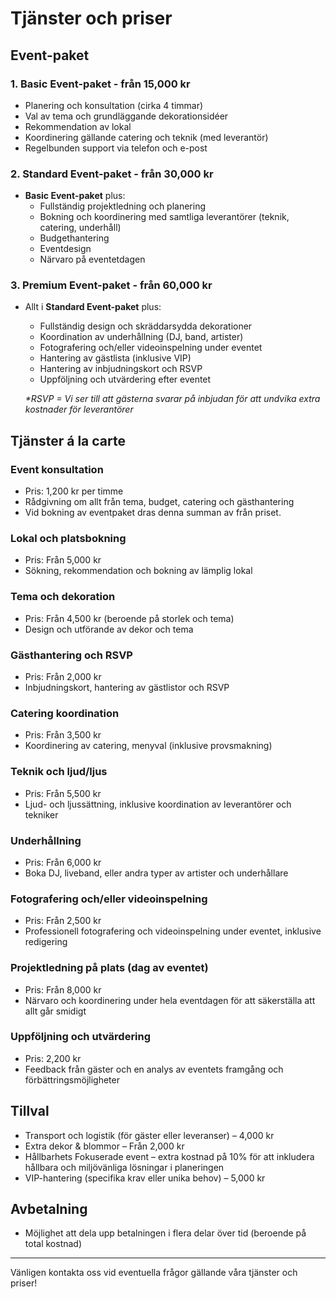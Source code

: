 # Tjänster och priser

## Event-paket

### 1. Basic Event-paket - från 15,000 kr
- Planering och konsultation (cirka 4 timmar)
- Val av tema och grundläggande dekorationsidéer
- Rekommendation av lokal
- Koordinering gällande catering och teknik (med leverantör)
- Regelbunden support via telefon och e-post


### 2. Standard Event-paket - från 30,000 kr
- **Basic Event-paket** plus:
    - Fullständig projektledning och planering
    - Bokning och koordinering med samtliga leverantörer (teknik, catering, underhåll)
    - Budgethantering
    - Eventdesign
    - Närvaro på eventetdagen

### 3. Premium Event-paket - från 60,000 kr
- Allt i **Standard Event-paket** plus:
    - Fullständig design och skräddarsydda dekorationer
    - Koordination av underhållning (DJ, band, artister)
    - Fotografering och/eller videoinspelning under eventet
    - Hantering av gästlista (inklusive VIP)
    - Hantering av inbjudningskort och RSVP
    -  Uppföljning och utvärdering efter eventet
    
    _*RSVP = Vi ser till att gästerna svarar på inbjudan för att undvika extra kostnader för leverantörer_

## Tjänster á la carte

### Event konsultation
- Pris: 1,200 kr per timme
- Rådgivning om allt från tema, budget, catering och gästhantering
- Vid bokning av eventpaket dras denna summan av från priset.

### Lokal och platsbokning
- Pris: Från 5,000 kr
- Sökning, rekommendation och bokning av lämplig lokal

### Tema och dekoration
- Pris: Från 4,500 kr (beroende på storlek och tema)
- Design och utförande av dekor och tema

### Gästhantering och RSVP
- Pris: Från 2,000 kr
- Inbjudningskort, hantering av gästlistor och RSVP

### Catering koordination
- Pris: Från 3,500 kr
- Koordinering av catering, menyval (inklusive provsmakning)

### Teknik och ljud/ljus
- Pris: Från 5,500 kr
- Ljud- och ljussättning, inklusive koordination av leverantörer och tekniker

### Underhållning
- Pris: Från 6,000 kr
- Boka DJ, liveband, eller andra typer av artister och underhållare

### Fotografering och/eller videoinspelning
- Pris: Från 2,500 kr
- Professionell fotografering och videoinspelning under eventet, inklusive redigering

### Projektledning på plats (dag av eventet)
- Pris: Från 8,000 kr
- Närvaro och koordinering under hela eventdagen för att säkerställa att allt går smidigt

### Uppföljning och utvärdering
- Pris: 2,200 kr
- Feedback från gäster och en analys av eventets framgång och förbättringsmöjligheter

## Tillval
- Transport och logistik (för gäster eller leveranser) – 4,000 kr
- Extra dekor & blommor – Från 2,000 kr
- Hållbarhets Fokuserade event – extra kostnad på 10% för att inkludera hållbara och miljövänliga lösningar i planeringen
- VIP-hantering (specifika krav eller unika behov) – 5,000 kr

## Avbetalning
- Möjlighet att dela upp betalningen i flera delar över tid (beroende på total kostnad)


---
Vänligen kontakta oss vid eventuella frågor gällande våra tjänster och priser!
